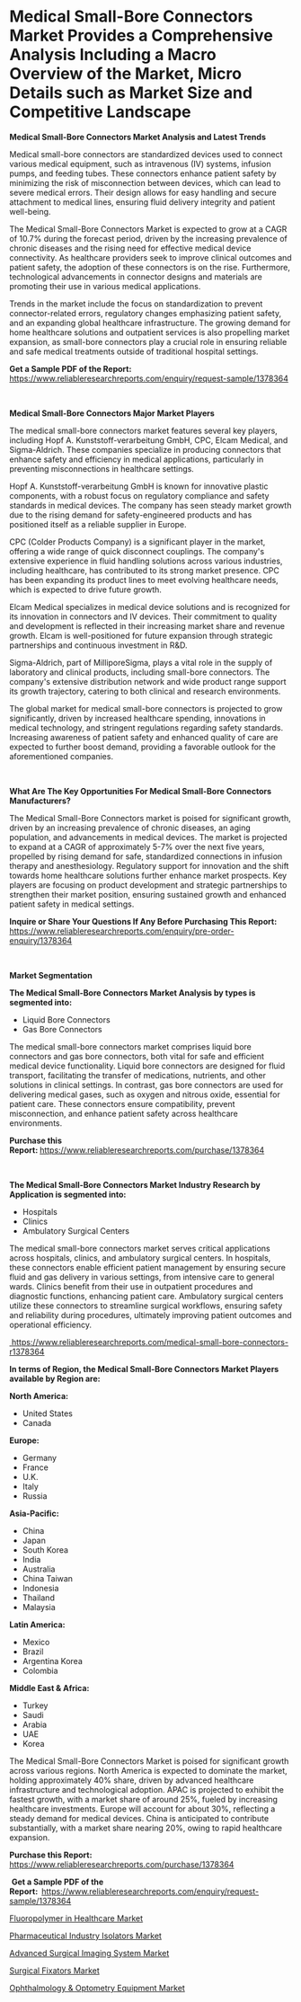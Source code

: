 <p><h1>Medical Small-Bore Connectors Market Provides a Comprehensive Analysis Including a Macro Overview of the Market, Micro Details such as Market Size and Competitive Landscape</h1></p><p><strong>Medical Small-Bore Connectors Market Analysis and Latest Trends</strong></p>
<p><p>Medical small-bore connectors are standardized devices used to connect various medical equipment, such as intravenous (IV) systems, infusion pumps, and feeding tubes. These connectors enhance patient safety by minimizing the risk of misconnection between devices, which can lead to severe medical errors. Their design allows for easy handling and secure attachment to medical lines, ensuring fluid delivery integrity and patient well-being.</p><p>The Medical Small-Bore Connectors Market is expected to grow at a CAGR of 10.7% during the forecast period, driven by the increasing prevalence of chronic diseases and the rising need for effective medical device connectivity. As healthcare providers seek to improve clinical outcomes and patient safety, the adoption of these connectors is on the rise. Furthermore, technological advancements in connector designs and materials are promoting their use in various medical applications. </p><p>Trends in the market include the focus on standardization to prevent connector-related errors, regulatory changes emphasizing patient safety, and an expanding global healthcare infrastructure. The growing demand for home healthcare solutions and outpatient services is also propelling market expansion, as small-bore connectors play a crucial role in ensuring reliable and safe medical treatments outside of traditional hospital settings.</p></p>
<p><strong>Get a Sample PDF of the Report:&nbsp;</strong> <a href="https://www.reliableresearchreports.com/enquiry/request-sample/1378364?utm_campaign=33&utm_medium=2&utm_source=Github&utm_content=ia&utm_term=04032025&utm_id=medical-small-bore-connectors">https://www.reliableresearchreports.com/enquiry/request-sample/1378364</a></p>
<p>&nbsp;</p>
<p><strong>Medical Small-Bore Connectors Major Market Players</strong></p>
<p><p>The medical small-bore connectors market features several key players, including Hopf A. Kunststoff-verarbeitung GmbH, CPC, Elcam Medical, and Sigma-Aldrich. These companies specialize in producing connectors that enhance safety and efficiency in medical applications, particularly in preventing misconnections in healthcare settings.</p><p>Hopf A. Kunststoff-verarbeitung GmbH is known for innovative plastic components, with a robust focus on regulatory compliance and safety standards in medical devices. The company has seen steady market growth due to the rising demand for safety-engineered products and has positioned itself as a reliable supplier in Europe.</p><p>CPC (Colder Products Company) is a significant player in the market, offering a wide range of quick disconnect couplings. The company's extensive experience in fluid handling solutions across various industries, including healthcare, has contributed to its strong market presence. CPC has been expanding its product lines to meet evolving healthcare needs, which is expected to drive future growth.</p><p>Elcam Medical specializes in medical device solutions and is recognized for its innovation in connectors and IV devices. Their commitment to quality and development is reflected in their increasing market share and revenue growth. Elcam is well-positioned for future expansion through strategic partnerships and continuous investment in R&D.</p><p>Sigma-Aldrich, part of MilliporeSigma, plays a vital role in the supply of laboratory and clinical products, including small-bore connectors. The company's extensive distribution network and wide product range support its growth trajectory, catering to both clinical and research environments.</p><p>The global market for medical small-bore connectors is projected to grow significantly, driven by increased healthcare spending, innovations in medical technology, and stringent regulations regarding safety standards. Increasing awareness of patient safety and enhanced quality of care are expected to further boost demand, providing a favorable outlook for the aforementioned companies.</p></p>
<p>&nbsp;</p>
<p><strong>What Are The Key Opportunities For Medical Small-Bore Connectors Manufacturers?</strong></p>
<p><p>The Medical Small-Bore Connectors market is poised for significant growth, driven by an increasing prevalence of chronic diseases, an aging population, and advancements in medical devices. The market is projected to expand at a CAGR of approximately 5-7% over the next five years, propelled by rising demand for safe, standardized connections in infusion therapy and anesthesiology. Regulatory support for innovation and the shift towards home healthcare solutions further enhance market prospects. Key players are focusing on product development and strategic partnerships to strengthen their market position, ensuring sustained growth and enhanced patient safety in medical settings.</p></p>
<p><strong>Inquire or Share Your Questions If Any Before Purchasing This Report:</strong> <a href="https://www.reliableresearchreports.com/enquiry/pre-order-enquiry/1378364?utm_campaign=33&utm_medium=2&utm_source=Github&utm_content=ia&utm_term=04032025&utm_id=medical-small-bore-connectors">https://www.reliableresearchreports.com/enquiry/pre-order-enquiry/1378364</a></p>
<p>&nbsp;</p>
<p><strong>Market Segmentation</strong></p>
<p><strong>The Medical Small-Bore Connectors Market Analysis by types is segmented into:</strong></p>
<p><ul><li>Liquid Bore Connectors</li><li>Gas Bore Connectors</li></ul></p>
<p><p>The medical small-bore connectors market comprises liquid bore connectors and gas bore connectors, both vital for safe and efficient medical device functionality. Liquid bore connectors are designed for fluid transport, facilitating the transfer of medications, nutrients, and other solutions in clinical settings. In contrast, gas bore connectors are used for delivering medical gases, such as oxygen and nitrous oxide, essential for patient care. These connectors ensure compatibility, prevent misconnection, and enhance patient safety across healthcare environments.</p></p>
<p><strong>Purchase this Report:&nbsp;</strong><a href="https://www.reliableresearchreports.com/purchase/1378364?utm_campaign=33&utm_medium=2&utm_source=Github&utm_content=ia&utm_term=04032025&utm_id=medical-small-bore-connectors">https://www.reliableresearchreports.com/purchase/1378364</a></p>
<p>&nbsp;</p>
<p><strong>The Medical Small-Bore Connectors Market Industry Research by Application is segmented into:</strong></p>
<p><ul><li>Hospitals</li><li>Clinics</li><li>Ambulatory Surgical Centers</li></ul></p>
<p><p>The medical small-bore connectors market serves critical applications across hospitals, clinics, and ambulatory surgical centers. In hospitals, these connectors enable efficient patient management by ensuring secure fluid and gas delivery in various settings, from intensive care to general wards. Clinics benefit from their use in outpatient procedures and diagnostic functions, enhancing patient care. Ambulatory surgical centers utilize these connectors to streamline surgical workflows, ensuring safety and reliability during procedures, ultimately improving patient outcomes and operational efficiency.</p></p>
<p><a href="https://www.reliableresearchreports.com/medical-small-bore-connectors-r1378364?utm_campaign=33&utm_medium=2&utm_source=Github&utm_content=ia&utm_term=04032025&utm_id=medical-small-bore-connectors">&nbsp;https://www.reliableresearchreports.com/medical-small-bore-connectors-r1378364</a></p>
<p><strong>In terms of Region, the Medical Small-Bore Connectors Market Players available by Region are:</strong></p>
<p>
    <p> <strong> North America: </strong>
        <ul>
            <li>United States</li>
            <li>Canada</li>
        </ul>
        </p> 
    <p> <strong> Europe: </strong>
        <ul>
            <li>Germany</li>
            <li>France</li>
            <li>U.K.</li>
            <li>Italy</li>
            <li>Russia</li>
        </ul>
        </p> 
    <p> <strong> Asia-Pacific: </strong>
        <ul>
            <li>China</li>
            <li>Japan</li>
            <li>South Korea</li>
            <li>India</li>
            <li>Australia</li>
            <li>China Taiwan</li>
            <li>Indonesia</li>
            <li>Thailand</li>
            <li>Malaysia</li>
        </ul>
        </p> 
    <p> <strong> Latin America: </strong>
        <ul>
            <li>Mexico</li>
            <li>Brazil</li>
            <li>Argentina Korea</li>
            <li>Colombia</li>
        </ul>
        </p> 
    <p> <strong> Middle East & Africa: </strong>
        <ul>
            <li>Turkey</li>
            <li>Saudi</li>
            <li>Arabia</li>
            <li>UAE</li>
            <li>Korea</li>
        </ul>
    </p>
    </p>
<p><p>The Medical Small-Bore Connectors Market is poised for significant growth across various regions. North America is expected to dominate the market, holding approximately 40% share, driven by advanced healthcare infrastructure and technological adoption. APAC is projected to exhibit the fastest growth, with a market share of around 25%, fueled by increasing healthcare investments. Europe will account for about 30%, reflecting a steady demand for medical devices. China is anticipated to contribute substantially, with a market share nearing 20%, owing to rapid healthcare expansion.</p></p>
<p><strong>Purchase this Report: </strong><a href="https://www.reliableresearchreports.com/purchase/1378364?utm_campaign=33&utm_medium=2&utm_source=Github&utm_content=ia&utm_term=04032025&utm_id=medical-small-bore-connectors">https://www.reliableresearchreports.com/purchase/1378364</a></p>
<p>&nbsp;<strong>Get a Sample PDF of the Report:&nbsp;&nbsp;</strong><a href="https://www.reliableresearchreports.com/enquiry/request-sample/1378364?utm_campaign=33&utm_medium=2&utm_source=Github&utm_content=ia&utm_term=04032025&utm_id=medical-small-bore-connectors">https://www.reliableresearchreports.com/enquiry/request-sample/1378364</a></p>
<p><strong></strong></p>
<p><p><a href="https://github.com/tahjaylestro/Market-Research-Report-List-1/blob/main/fluoropolymer-in-healthcare-market.md?utm_campaign=33&utm_medium=2&utm_source=Github&utm_content=ia&utm_term=04032025&utm_id=medical-small-bore-connectors">Fluoropolymer in Healthcare Market</a></p><p><a href="https://github.com/klenaestien23/Market-Research-Report-List-1/blob/main/pharmaceutical-industry-isolators-market.md?utm_campaign=33&utm_medium=2&utm_source=Github&utm_content=ia&utm_term=04032025&utm_id=medical-small-bore-connectors">Pharmaceutical Industry Isolators Market</a></p><p><a href="https://github.com/filinjaic7/Market-Research-Report-List-1/blob/main/advanced-surgical-imaging-system-market.md?utm_campaign=33&utm_medium=2&utm_source=Github&utm_content=ia&utm_term=04032025&utm_id=medical-small-bore-connectors">Advanced Surgical Imaging System Market</a></p><p><a href="https://github.com/bourgnimeru5/Market-Research-Report-List-1/blob/main/surgical-fixators-market.md?utm_campaign=33&utm_medium=2&utm_source=Github&utm_content=ia&utm_term=04032025&utm_id=medical-small-bore-connectors">Surgical Fixators Market</a></p><p><a href="https://github.com/ishikodehira/Market-Research-Report-List-1/blob/main/ophthalmology-optometry-equipment-market.md?utm_campaign=33&utm_medium=2&utm_source=Github&utm_content=ia&utm_term=04032025&utm_id=medical-small-bore-connectors">Ophthalmology & Optometry Equipment Market</a></p></p>